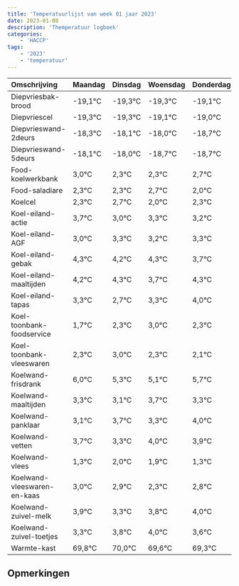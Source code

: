 ```yaml
---
title: 'Temperatuurlijst van week 01 jaar 2023'
date: 2023-01-08
description: 'Themperatuur logboek'
categories:
    - 'HACCP'
tags:
    - '2023'
    - 'temperatuur'
---
```

|Omschrijving|Maandag|Dinsdag|Woensdag|Donderdag|Vrijdag|Zaterdag|Zondag|
|:---|:---|:---|:---|:---|:---|:---|:---|
|Diepvriesbak-brood|-19,1°C|-19,3°C|-19,3°C|-19,1°C|-19,0°C|-19,7°C|-19,7°C|
|Diepvriescel|-19,3°C|-19,3°C|-19,1°C|-19,0°C|-19,7°C|-19,7°C|-19,3°C|
|Diepvrieswand-2deurs|-18,3°C|-18,1°C|-18,0°C|-18,7°C|-18,7°C|-18,3°C|-19,0°C|
|Diepvrieswand-5deurs|-18,1°C|-18,0°C|-18,7°C|-18,7°C|-18,3°C|-19,0°C|-18,7°C|
|Food-koelwerkbank|3,0°C|2,3°C|2,3°C|2,7°C|2,0°C|2,3°C|2,2°C|
|Food-saladiare|2,3°C|2,3°C|2,7°C|2,0°C|2,3°C|2,2°C|2,3°C|
|Koelcel|2,3°C|2,7°C|2,0°C|2,3°C|2,2°C|2,3°C|1,7°C|
|Koel-eiland-actie|3,7°C|3,0°C|3,3°C|3,2°C|3,3°C|2,7°C|3,3°C|
|Koel-eiland-AGF|3,0°C|3,3°C|3,2°C|3,3°C|2,7°C|3,3°C|4,0°C|
|Koel-eiland-gebak|4,3°C|4,2°C|4,3°C|3,7°C|4,3°C|5,0°C|4,3°C|
|Koel-eiland-maaltijden|4,2°C|4,3°C|3,7°C|4,3°C|5,0°C|4,3°C|4,1°C|
|Koel-eiland-tapas|3,3°C|2,7°C|3,3°C|4,0°C|3,3°C|3,1°C|3,7°C|
|Koel-toonbank-foodservice|1,7°C|2,3°C|3,0°C|2,3°C|2,1°C|2,7°C|2,3°C|
|Koel-toonbank-vleeswaren|2,3°C|3,0°C|2,3°C|2,1°C|2,7°C|2,3°C|3,0°C|
|Koelwand-frisdrank|6,0°C|5,3°C|5,1°C|5,7°C|5,3°C|6,0°C|5,9°C|
|Koelwand-maaltijden|3,3°C|3,1°C|3,7°C|3,3°C|4,0°C|3,9°C|3,3°C|
|Koelwand-panklaar|3,1°C|3,7°C|3,3°C|4,0°C|3,9°C|3,3°C|3,8°C|
|Koelwand-vetten|3,7°C|3,3°C|4,0°C|3,9°C|3,3°C|3,8°C|4,0°C|
|Koelwand-vlees|1,3°C|2,0°C|1,9°C|1,3°C|1,8°C|2,0°C|1,6°C|
|Koelwand-vleeswaren-en-kaas|3,0°C|2,9°C|2,3°C|2,8°C|3,0°C|2,6°C|2,3°C|
|Koelwand-zuivel-melk|3,9°C|3,3°C|3,8°C|4,0°C|3,6°C|3,3°C|3,9°C|
|Koelwand-zuivel-toetjes|3,3°C|3,8°C|4,0°C|3,6°C|3,3°C|3,9°C|2,7°C|
|Warmte-kast|69,8°C|70,0°C|69,6°C|69,3°C|69,9°C|68,7°C|69,2°C|

## Opmerkingen


